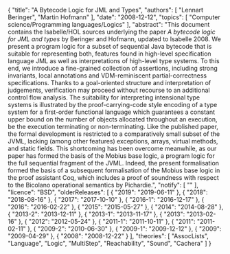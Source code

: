{
    "title": "A Bytecode Logic for JML and Types",
    "authors": [
        "Lennart Beringer",
        "Martin Hofmann"
    ],
    "date": "2008-12-12",
    "topics": [
        "Computer science/Programming languages/Logics"
    ],
    "abstract": "This document contains the Isabelle/HOL sources underlying the paper <i>A bytecode logic for JML and types</i> by Beringer and Hofmann, updated to Isabelle 2008. We present a program logic for a subset of sequential Java bytecode that is suitable for representing both, features found in high-level specification language JML as well as interpretations of high-level type systems. To this end, we introduce a fine-grained collection of assertions, including strong invariants, local annotations and VDM-reminiscent partial-correctness specifications. Thanks to a goal-oriented structure and interpretation of judgements, verification may proceed without recourse to an additional control flow analysis. The suitability for interpreting intensional type systems is illustrated by the proof-carrying-code style encoding of a type system for a first-order functional language which guarantees a constant upper bound on the number of objects allocated throughout an execution, be the execution terminating or non-terminating. Like the published paper, the formal development is restricted to a comparatively small subset of the JVML, lacking (among other features) exceptions, arrays, virtual methods, and static fields. This shortcoming has been overcome meanwhile, as our paper has formed the basis of the Mobius base logic, a program logic for the full sequential fragment of the JVML. Indeed, the present formalisation formed the basis of a subsequent formalisation of the Mobius base logic in the proof assistant Coq, which includes a proof of soundness with respect to the Bicolano operational semantics by Pichardie.",
    "notify": [
        ""
    ],
    "licence": "BSD",
    "olderReleases": [
        {
            "2019": "2019-06-11"
        },
        {
            "2018": "2018-08-16"
        },
        {
            "2017": "2017-10-10"
        },
        {
            "2016-1": "2016-12-17"
        },
        {
            "2016": "2016-02-22"
        },
        {
            "2015": "2015-05-27"
        },
        {
            "2014": "2014-08-28"
        },
        {
            "2013-2": "2013-12-11"
        },
        {
            "2013-1": "2013-11-17"
        },
        {
            "2013": "2013-02-16"
        },
        {
            "2012": "2012-05-24"
        },
        {
            "2011-1": "2011-10-11"
        },
        {
            "2011": "2011-02-11"
        },
        {
            "2009-2": "2010-06-30"
        },
        {
            "2009-1": "2009-12-12"
        },
        {
            "2009": "2009-04-29"
        },
        {
            "2008": "2008-12-22"
        }
    ],
    "theories": [
        "AssocLists",
        "Language",
        "Logic",
        "MultiStep",
        "Reachability",
        "Sound",
        "Cachera"
    ]
}